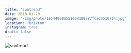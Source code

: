 ```yaml
---
title: "suntread"
date: 2018-01-20
image: "/img/photo/1e544908d551e64108a87fcadd510714.jpg"
location: "Brixton"
instagram: true
draft: false
---
```


![suntread](/img/photo/1e544908d551e64108a87fcadd510714.jpg)
